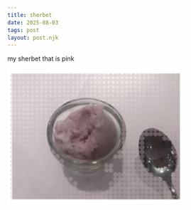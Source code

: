 ```yaml
---
title: sherbet
date: 2025-08-03
tags: post
layout: post.njk
---
```


my sherbet that is pink

<img src="/assets/images/IMG_2410.png" alt="hi its me" style="width: 400px;">
